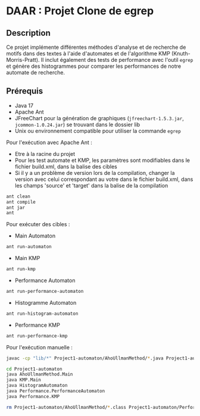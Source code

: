 # DAAR : Projet Clone de egrep

## Description
Ce projet implémente différentes méthodes d'analyse et de recherche de motifs dans des textes à l'aide d'automates et de l'algorithme KMP (Knuth-Morris-Pratt). 
Il inclut également des tests de performance avec l'outil `egrep` et génère des histogrammes pour comparer les performances de notre automate de recherche.

## Prérequis
- Java 17
- Apache Ant
- JFreeChart pour la génération de graphiques (`jfreechart-1.5.3.jar`, `jcommon-1.0.24.jar`) se trouvant dans le dossier lib
- Unix ou environnement compatible pour utiliser la commande `egrep`

Pour l'exécution avec Apache Ant :
- Etre à la racine du projet
- Pour les test automate et KMP, les paramètres sont modifiables dans le fichier build.xml, dans la balise <arg> des cibles
- Si il y a un problème de version lors de la compilation, changer la version avec celui correspondant au votre dans le fichier build.xml, dans les champs 'source' et 'target' dans la balise <javac> de la compilation 
```bash
ant clean
ant compile
ant jar
ant
```
Pour exécuter des cibles : 
- Main Automaton
```bash
ant run-automaton
```
- Main KMP
```bash
ant run-kmp
```
- Performance Automaton
```bash
ant run-performance-automaton
```
- Histogramme Automaton
```bash
ant run-histogram-automaton
```
- Performance KMP
```bash
ant run-performance-kmp
```

Pour l'exécution manuelle : 
```bash
javac -cp "lib/*" Project1-automaton/AhoUllmanMethod/*.java Project1-automaton/Performance/*.java Project1-automaton/KMP/*.java

cd Project1-automaton
java AhoUllmanMethod.Main
java KMP.Main 
java HistogramAutomaton
java Performance.PerformanceAutomaton
java Performance.KMP

rm Project1-automaton/AhoUllmanMethod/*.class Project1-automaton/Performance/*.class Project1-automaton/KMP/*.class  
```
